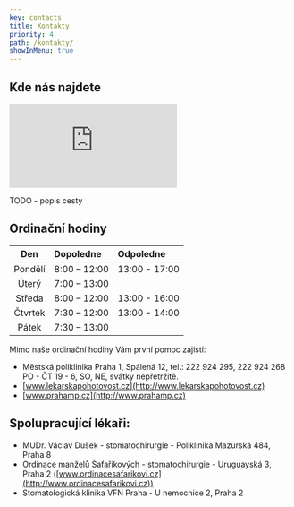 ```yaml
---
key: contacts
title: Kontakty
priority: 4
path: /kontakty/
showInMenu: true
---
```


## Kde nás najdete

<div class="mapContainer">
<iframe src="https://www.google.com/maps/embed?pb=!1m18!1m12!1m3!1d1036.2459005974915!2d14.4122861170987!3d50.175651031038285!2m3!1f0!2f0!3f0!3m2!1i1024!2i768!4f13.1!3m3!1m2!1s0x470bea6b3baa0ac1%3A0xd7f44e4b8719662a!2zTsOhbS4gVMWZZWLDrXpza8OpaG8gNTQvMTAsIDI1MCA2NyBLbGVjYW55!5e0!3m2!1scs!2scz!4v1553100441696" frameborder="0" style="border:0" allowfullscreen></iframe>
</div>

TODO - popis cesty

## Ordinační hodiny 

Den|Dopoledne     |Odpoledne
:-:|:-------------|:--------------
Pondělí | 8:00 – 12:00 | 13:00 - 17:00
Úterý | 7:00 – 13:00 | 
Středa | 8:00 – 12:00 | 13:00 - 16:00
Čtvrtek | 7:30 – 12:00 | 13:00 - 14:00
Pátek | 7:30 – 13:00 |

Mimo naše ordinační hodiny Vám první pomoc zajistí:

- Městská poliklinika Praha 1, Spálená 12, tel.: 222 924 295, 222 924 268 PO - ČT 19 - 6, SO, NE, svátky nepřetržitě.
- [www.lekarskapohotovost.cz](http://www.lekarskapohotovost.cz)
- [www.prahamp.cz](http://www.prahamp.cz)

## Spolupracující lékaři:
- MUDr. Václav Dušek - stomatochirurgie - Poliklinika Mazurská 484, Praha 8
- Ordinace manželů Šafaříkových - stomatochirurgie - Uruguayská 3, Praha 2 ([www.ordinacesafarikovi.cz](http://www.ordinacesafarikovi.cz))
- Stomatologická klinika VFN Praha - U nemocnice 2, Praha 2
  
